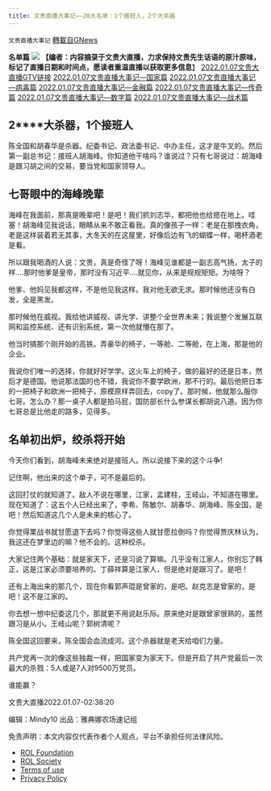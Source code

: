 ```yaml
---
title: 文贵直播大事记——20大名单：1个接班人，2个大杀器
---
```

`文贵直播大事记` [轉載自GNews](https://gnews.org/zh-hans/1850813/)

**名单篇**
![](https://assets.gnews.org/wp-content/uploads/2022/01/文贵直播大事记20220107名单.jpg)
**【编者：内容摘录于文贵大直播，力求保持文贵先生话语的原汁原味，标记了直播日期和时间点，愿读者重温直播以获取更多信息**】
[2022.01.07文贵大直播GTV链接](https://gtv.org/video/id=61d83b3ef2fe0449ea199bd5)
[2022.01.07文贵直播大事记—国家篇](https://gnews.org/zh-hans/1835019/)
[2022.01.07文贵直播大事记—病毒篇](https://gnews.org/zh-hans/1839979/)
[2022.01.07文贵直播大事记—金融篇](https://gnews.org/zh-hans/1841962/)
[2022.01.07文贵直播大事记—传奇篇](https://gnews.org/zh-hans/1842478/)
[2022.01.07文贵直播大事记—数字篇](https://gnews.org/zh-hans/1845424/)
[2022.01.07文贵直播大事记—战术篇](https://gnews.org/zh-hans/1846701/)

## **2****大杀器，****1****个接班人**

陈全国和胡春华是杀器。纪委书记、政法委书记、中办主任，这才是牛叉的。然后第一副总书记：接班人胡海峰。你知道他干啥吗？谁说过？只有七哥说过：胡海峰是跟习胡之间的交易，要当党和国家领导人。

## **七哥眼中的海峰晚辈**

海峰在我面前，那真是晚辈吧！是吧！我们抓刘志华，都把他也给摁在地上。哇塞！胡海峰见我说话，眼睛从来不敢正看我。真的像孩子一样：老是在那拽衣角，老是这样装着若无其事，大冬天的在这屋里，好像后边有飞的蝴蝶一样，喝杯酒老是看。

所以跟我喝酒的人说：文贵，真是奇怪了呀！海峰见谁都是一副志高气扬，太子的样….那时他爹是皇帝，那时没有习近平….就见你，从来是规规矩矩。为啥呀？

他爹、他妈见我都这样，不是他见我这样。我对他无欲无求。那时候他还没有白发，全是黑发。

那时候他在威视。我给他讲威视、讲光学、讲整个全世界未来；我说整个发展互联网和监控系统、还有识别系统，第一次他就懵在那了。

他当时搞那个刚开始的高铁。弄豪华的椅子，一等舱、二等舱，在上海，那是他的企业。

我说你们唯一的选择，你就好好学学。这火车上的椅子，做的最好的还是日本，然后才是德国。他说那法国的也不错，我说你不要学欧洲，那不行的。最后他把日本的一把椅子和欧洲一把椅子，原模原样弄回去，copy了。那时候，他就那么服你七哥。怎么办？那一桌子人都是拍马屁，国防部长什么参谋长都胡说八道。因为你七哥总是比他走的路多，见得多。

## 名单初出炉，绞杀将开始

今天你们看到，胡海峰未来绝对是接班人。所以说接下来的这个斗争!

记住啊，他出来的这个单子，可不是最后的。

这回打仗的就知道了。敌人不说在哪里，江家，孟建柱，王岐山，不知道在哪里。现在知道了：这五个人已经出来了，李希、陈敏尔、胡春华、胡海峰、陈全国，是吧！然后知道这几个人是未来的核心了。

你觉得栗战书就甘愿退下去吗？你觉得这些人就甘愿拉倒吗？你觉得贾庆林认为，我这还在梦里边的嘛？他不会的。这种绞杀。

大家记住两个基础：就是家天下，还是习说了算嘛。几乎没有江家人，你别忘了韩正，这是江家必须要培养的。丁薛祥算是江家人，但是绝对是跟习了。是吧！

还有上海出来的那几个，现在你看郭声琨是曾家的，是吧。赵克志是曾家的，是吧！这不是江家的。

你去想一想中纪委这几个，那就更不用说赵乐际。原来绝对是跟曾家很熟的，虽然跟习是从小。王岐山呢？郭树清呢？

陈全国这回要来，陈全国会血流成河。这个杀器就是老天给咱们力量。

共产党再一次的像这些独裁一样，把国家变为家天下。但是开启了共产党最后一次最大的杀戮：5人或是7人对9500万党员。

谁能赢？

文贵大直播2022.01.07-02:38:20

编辑：Mindy10
出品：雅典娜农场速记组

 

免责声明：本文内容仅代表作者个人观点，平台不承担任何法律风险。

- [ROL Foundation](https://rolfoundation.org/)
- [ROL Society](https://rolsociety.org/)
- [Terms of use](https://gnews.org/terms-of-use-3/)
- [Privacy Policy](https://gnews.org/privacy-policy/)
